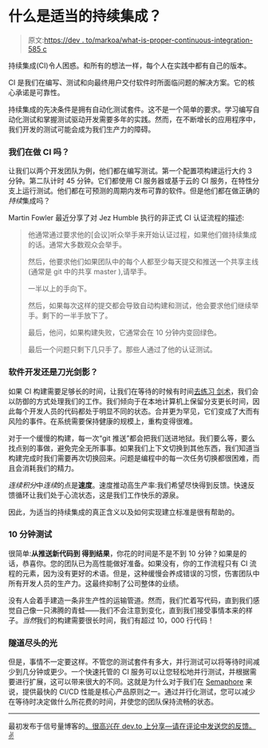 # 什么是适当的持续集成？

> 原文:[https://dev . to/markoa/what-is-proper-continuous-integration-585 c](https://dev.to/markoa/what-is-proper-continuous-integration-585c)

持续集成(CI)令人困惑。和所有的想法一样，每个人在实践中都有自己的版本。

CI 是我们在编写、测试和向最终用户交付软件时所面临问题的解决方案。它的核心承诺是可靠性。

持续集成的先决条件是拥有自动化测试套件。这不是一个简单的要求。学习编写自动化测试和掌握测试驱动开发需要多年的实践。然而，在不断增长的应用程序中，我们开发的测试可能会成为我们生产力的障碍。

### 我们在做 CI 吗？

让我们以两个开发团队为例，他们都在编写测试。第一个配置项构建运行大约 3 分钟。第二队计时 45 分钟。它们都使用 CI 服务器或基于云的 CI 服务，在特性分支上运行测试。他们都在可预测的周期内发布可靠的软件。但是他们都在做正确的*持续*集成吗？

Martin Fowler 最近分享了对 Jez Humble 执行的非正式 CI 认证流程的描述:

> 他通常通过要求他的[会议]听众举手来开始认证过程，如果他们做持续集成的话。通常大多数观众会举手。
> 
> 然后，他要求他们如果团队中的每个人都至少每天提交和推送一个共享主线(通常是 git 中的共享 master ),请举手。
> 
> 一半以上的手向下。
> 
> 然后，如果每次这样的提交都会导致自动构建和测试，他会要求他们继续举手。剩下的一半手放下了。
> 
> 最后，他问，如果构建失败，它通常会在 10 分钟内变回绿色。
> 
> 最后一个问题只剩下几只手了。那些人通过了他的认证测试。

### 软件开发还是刀光剑影？

如果 CI 构建需要足够长的时间，让我们在等待的时候有时间[去练习
剑术](https://xkcd.com/303/)，我们会以防御的方式处理我们的工作。我们倾向于在本地计算机上保留分支更长时间，因此每个开发人员的代码都处于明显不同的状态。合并更为罕见，它们变成了大而有风险的事件。在系统需要保持健康的规模上，重构变得很难。

对于一个缓慢的构建，每一次“git 推送”都会把我们送进地狱。我们要么等，要么找点别的事做，避免完全无所事事。如果我们上下文切换到其他东西，我们知道当构建完成时我们需要再次切换回来。问题是编程中的每一次任务切换都很困难，而且会消耗我们的精力。

*连续积分*中*连续*的点是**速度**。速度推动高生产率:我们希望尽快得到反馈。快速反馈循环让我们处于心流状态，这是我们工作快乐的源泉。

因此，为适当的持续集成的真正含义以及如何实现建立标准是很有帮助的。

### 10 分钟测试

很简单:**从推送新代码到
得到结果**，你花的时间是不是不到 10 分钟？如果是的话，恭喜你。您的团队已为高性能做好准备。如果没有，你的工作流程只有 CI 流程的元素，因为没有更好的术语。但是，这种缓慢会养成错误的习惯，伤害团队中所有开发人员的生产力。这最终抑制了公司整体的业绩。

没有人会着手建造一条非生产性的运输管道。然而，我们忙着写代码，直到我们感觉自己像一只沸腾的青蛙——我们不会注意到变化，直到我们接受事情本来的样子。*当然*我们的构建需要很长时间，我们有超过 10，000 行代码！

### 隧道尽头的光

但是，事情不一定要这样。不管您的测试套件有多大，并行测试可以将等待时间减少到几分钟或更少。一个快速托管的 CI 服务可以让您轻松地并行测试，并根据需要进行扩展，这可以带来很大的不同。这就是为什么对于我们在 [Semaphore](https://semaphoreci.com) 来说，提供最快的 CI/CD 性能是核心产品原则之一。通过并行化测试，您可以减少在等待时决定做什么所花费的时间，并使您的团队保持流畅的状态。

* * *

最初发布于信号量博客的[。很高兴在 dev.to 上分享—请在评论中发送您的反馈。✌️](https://semaphoreci.com/blog/2017/03/02/what-is-proper-continuous-integration.html)